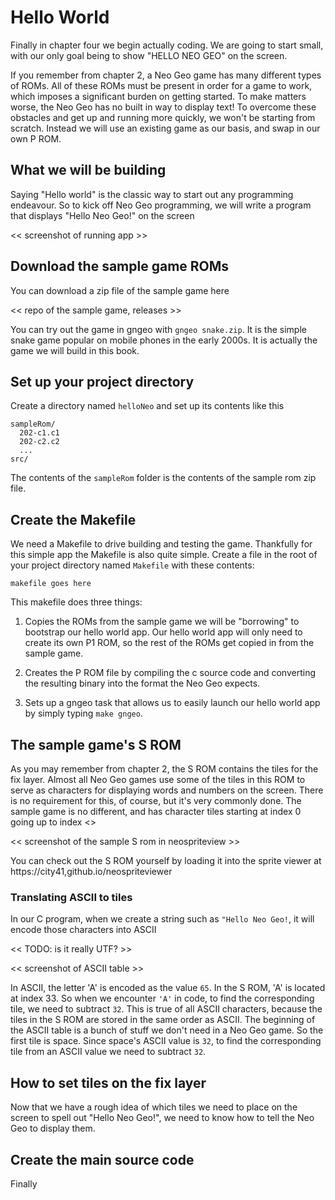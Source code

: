 # Hello World

Finally in chapter four we begin actually coding. We are going to start small, with our only goal being to show "HELLO NEO GEO" on the screen.

If you remember from chapter 2, a Neo Geo game has many different types of ROMs. All of these ROMs must be present in order for a game to work, which imposes a significant burden on getting started. To make matters worse, the Neo Geo has no built in way to display text! To overcome these obstacles and get up and running more quickly, we won't be starting from scratch. Instead we will use an existing game as our basis, and swap in our own P ROM.

## What we will be building

Saying "Hello world" is the classic way to start out any programming endeavour. So to kick off Neo Geo programming, we will write a program that displays "Hello Neo Geo!" on the screen

<< screenshot of running app >>

## Download the sample game ROMs

You can download a zip file of the sample game here

<< repo of the sample game, releases >>

You can try out the game in gngeo with `gngeo snake.zip`. It is the simple snake game popular on mobile phones in the early 2000s. It is actually the game we will build in this book.

## Set up your project directory

Create a directory named `helloNeo` and set up its contents like this

```
sampleRom/
  202-c1.c1
  202-c2.c2
  ...
src/
```

The contents of the `sampleRom` folder is the contents of the sample rom zip file.

## Create the Makefile

We need a Makefile to drive building and testing the game. Thankfully for this simple app the Makefile is also quite simple. Create a file in the root of your project directory named `Makefile` with these contents:

```
makefile goes here
```

This makefile does three things:

1. Copies the ROMs from the sample game we will be "borrowing" to bootstrap our hello world app. Our hello world app will only need to create its own P1 ROM, so the rest of the ROMs get copied in from the sample game.

2. Creates the P ROM file by compiling the c source code and converting the resulting binary into the format the Neo Geo expects.

3. Sets up a gngeo task that allows us to easily launch our hello world app by simply typing `make gngeo`.

## The sample game's S ROM

As you may remember from chapter 2, the S ROM contains the tiles for the fix layer. Almost all Neo Geo games use some of the tiles in this ROM to serve as characters for displaying words and numbers on the screen. There is no requirement for this, of course, but it's very commonly done. The sample game is no different, and has character tiles starting at index 0 going up to index <<END INDEX>>

<< screenshot of the sample S rom in neospriteview >>

You can check out the S ROM yourself by loading it into the sprite viewer at https://city41,github.io/neospriteviewer

### Translating ASCII to tiles

In our C program, when we create a string such as `"Hello Neo Geo!`, it will encode those characters into ASCII

<< TODO: is it really UTF? >>

<< screenshot of ASCII table >>

In ASCII, the letter 'A' is encoded as the value `65`. In the S ROM, 'A' is located at index 33. So when we encounter `'A'` in code, to find the corresponding tile, we need to subtract `32`. This is true of all ASCII characters, because the tiles in the S ROM are stored in the same order as ASCII. The beginning of the ASCII table is a bunch of stuff we don't need in a Neo Geo game. So the first tile is space. Since space's ASCII value is `32`, to find the corresponding tile from an ASCII value we need to subtract `32`.

## How to set tiles on the fix layer

Now that we have a rough idea of which tiles we need to place on the screen to spell out "Hello Neo Geo!", we need to know how to tell the Neo Geo to display them.


## Create the main source code



Finally